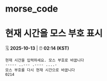 # morse_code
# 현재 시간을 모스 부호 표시
<!-- MORSE_TIME_START -->
🗓️ **2025-10-13** | ⏰ **02:14 (KST)**

```
현재 시간을 입력하세요. 모스 부호로 바꿉니다
----- ..--- .---- ....-
모스 부호를 다시 현재 시간으로 바꿉니다
0214
```
<!-- MORSE_TIME_END -->
